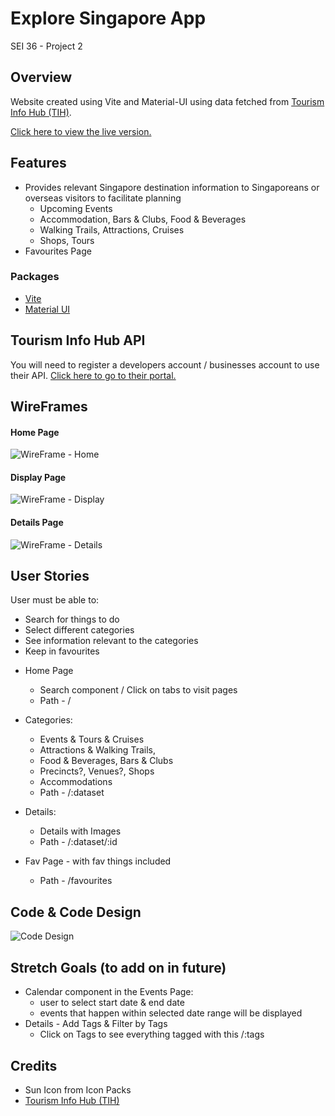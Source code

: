 # Explore Singapore App

SEI 36 - Project 2

## Overview

Website created using Vite and Material-UI using data fetched from [Tourism Info Hub (TIH)](https://tih-dev.stb.gov.sg/content-api/apis).

[Click here to view the live version.](https://sunnyisland.vercel.app/)

## Features

* Provides relevant Singapore destination information to Singaporeans or overseas visitors to facilitate planning
    * Upcoming Events
    * Accommodation, Bars & Clubs, Food & Beverages
    * Walking Trails, Attractions, Cruises
    * Shops, Tours
* Favourites Page

### Packages
- [Vite](https://vitejs.dev/)
- [Material UI](https://material-ui.com/)

## Tourism Info Hub API

You will need to register a developers account / businesses account to use their API. [Click here to go to their portal.](https://tih.stb.gov.sg/content/tih/en/home.html)

## WireFrames

#### Home Page
![WireFrame - Home](https://user-images.githubusercontent.com/103851181/172045489-c4245ac5-85b1-459d-8437-3ebbd11b29b6.jpg)

#### Display Page
![WireFrame - Display](https://user-images.githubusercontent.com/103851181/172045491-8ce7b7b2-4a11-4dd1-b179-11abe0adc175.jpg)

#### Details Page
![WireFrame - Details](https://user-images.githubusercontent.com/103851181/172048754-f19ce7fa-c3b9-4be4-8bf4-0d2e13610348.jpg)

## User Stories

User must be able to: 
- Search for things to do
- Select different categories
- See information relevant to the categories
- Keep in favourites 

* Home Page
    * Search component / Click on tabs to visit pages
    * Path - /

* Categories:
   * Events & Tours & Cruises 
   * Attractions  & Walking Trails,
   * Food & Beverages, Bars & Clubs       
   * Precincts?, Venues?, Shops 
   * Accommodations
   * Path - /:dataset

* Details:
   * Details with Images
   * Path - /:dataset/:id
   
* Fav Page - with fav things included
   * Path - /favourites

## Code & Code Design
![Code Design](https://user-images.githubusercontent.com/103851181/172047839-65303301-f592-44b9-86d6-052522a73385.png)

## Stretch Goals (to add on in future)

* Calendar component in the Events Page:
   * user to select start date & end date 
   * events that happen within selected date range will be displayed
* Details - Add Tags & Filter by Tags
   * Click on Tags to see everything tagged with this /:tags

## Credits

* Sun Icon from Icon Packs
* [Tourism Info Hub (TIH)](https://tih-dev.stb.gov.sg/content-api/apis)
